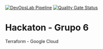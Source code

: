 [![DevOpsLab Pipeline](https://github.dev/hackaton-grupo6/hackaton-grupo6-infra/actions/workflows/pipeline.yml/badge.svg)](https://github.dev/hackaton-grupo6/hackaton-grupo6-infra/actions/workflows/pipeline.yml)
[![Quality Gate Status](https://sonarcloud.io/api/project_badges/measure?project=hackaton-grupo6&metric=alert_status)](https://sonarcloud.io/summary/new_code?id=hackaton-grupo6)

# Hackaton - Grupo 6
Terraform - Google Cloud
